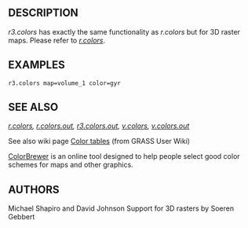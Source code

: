 ## DESCRIPTION

*r3.colors* has exactly the same functionality as *r.colors* but for 3D
raster maps. Please refer to *[r.colors](r.colors.md)*.

## EXAMPLES

```shell
r3.colors map=volume_1 color=gyr
```

## SEE ALSO

*[r.colors](r.colors.md), [r.colors.out](r.colors.out.md),
[r3.colors.out](r3.colors.out.md), [v.colors](v.colors.md),
[v.colors.out](v.colors.out.md)*

See also wiki page [Color
tables](https://grasswiki.osgeo.org/wiki/Color_tables) (from GRASS User
Wiki)

[ColorBrewer](https://colorbrewer2.org) is an online tool designed to
help people select good color schemes for maps and other graphics.

## AUTHORS

Michael Shapiro and David Johnson
Support for 3D rasters by Soeren Gebbert

